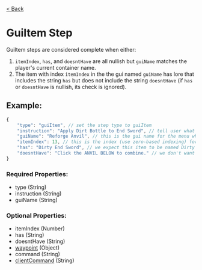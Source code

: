 [< Back](https://github.com/LilFroggy/BingoHelper-Guide-Creation-Process/blob/master/README.md#step-types)
# GuiItem Step
GuiItem steps are considered complete when either:
1. ``itemIndex``, ``has``, and ``doesntHave`` are all nullish but ``guiName`` matches the player's current container name.
2. The item with index ``itemIndex`` in the the gui named ``guiName`` has lore that includes the string ``has`` but does not include the string ``doesntHave`` (if ``has`` or ``doesntHave`` is nullish, its check is ignored).

## Example:
```js
{
    "type": "guiItem", // set the step type to guiItem
    "instruction": "Apply Dirt Bottle to End Sword", // tell user what to do
    "guiName": "Reforge Anvil", // this is the gui name for the menu where you apply reforge stones
    "itemIndex": 13, // this is the index (use zero-based indexing) for the slot where the result of the two inputs is shown 
    "has": "Dirty End Sword", // we expect this item to be named Dirty End Sword (item name is part of the lore)
    "doesntHave": "Click the ANVIL BELOW to combine." // we don't want the item to say this because if it does, we haven't combined the items yet
}
```
### Required Properties:
- type (String)
- instruction (String)
- guiName (String)

### Optional Properties:
- itemIndex (Number)
- has (String)
- doesntHave (String)
- [waypoint](https://github.com/LilFroggy/BingoHelper-Guide-Creation-Process/blob/master/globalStepProperties/waypoint.md#waypoint-step-property) (Object)
- command (String)
- [clientCommand](https://github.com/LilFroggy/BingoHelper-Guide-Creation-Process/blob/master/globalStepProperties/clientCommand.md#clientcommand-step-property) (String)
